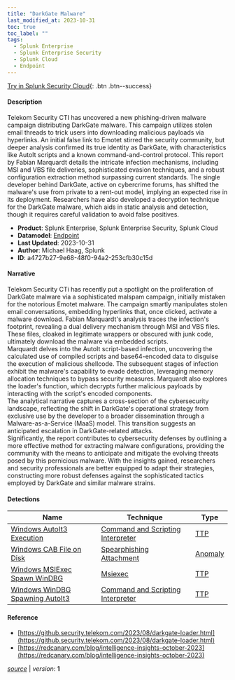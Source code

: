 ```yaml
---
title: "DarkGate Malware"
last_modified_at: 2023-10-31
toc: true
toc_label: ""
tags:
  - Splunk Enterprise
  - Splunk Enterprise Security
  - Splunk Cloud
  - Endpoint
---
```


[Try in Splunk Security Cloud](https://www.splunk.com/en_us/cyber-security.html){: .btn .btn--success}

#### Description

Telekom Security CTI has uncovered a new phishing-driven malware campaign distributing DarkGate malware. This campaign utilizes stolen email threads to trick users into downloading malicious payloads via hyperlinks. An initial false link to Emotet stirred the security community, but deeper analysis confirmed its true identity as DarkGate, with characteristics like AutoIt scripts and a known command-and-control protocol. This report by Fabian Marquardt details the intricate infection mechanisms, including MSI and VBS file deliveries, sophisticated evasion techniques, and a robust configuration extraction method surpassing current standards. The single developer behind DarkGate, active on cybercrime forums, has shifted the malware's use from private to a rent-out model, implying an expected rise in its deployment. Researchers have also developed a decryption technique for the DarkGate malware, which aids in static analysis and detection, though it requires careful validation to avoid false positives.

- **Product**: Splunk Enterprise, Splunk Enterprise Security, Splunk Cloud
- **Datamodel**: [Endpoint](https://docs.splunk.com/Documentation/CIM/latest/User/Endpoint)
- **Last Updated**: 2023-10-31
- **Author**: Michael Haag, Splunk
- **ID**: a4727b27-9e68-48f0-94a2-253cfb30c15d

#### Narrative

Telekom Security CTi has recently put a spotlight on the proliferation of DarkGate malware via a sophisticated malspam campaign, initially mistaken for the notorious Emotet malware. The campaign smartly manipulates stolen email conversations, embedding hyperlinks that, once clicked, activate a malware download. Fabian Marquardt's analysis traces the infection's footprint, revealing a dual delivery mechanism through MSI and VBS files. These files, cloaked in legitimate wrappers or obscured with junk code, ultimately download the malware via embedded scripts. \
Marquardt delves into the AutoIt script-based infection, uncovering the calculated use of compiled scripts and base64-encoded data to disguise the execution of malicious shellcode. The subsequent stages of infection exhibit the malware's capability to evade detection, leveraging memory allocation techniques to bypass security measures. Marquardt also explores the loader's function, which decrypts further malicious payloads by interacting with the script's encoded components. \
The analytical narrative captures a cross-section of the cybersecurity landscape, reflecting the shift in DarkGate's operational strategy from exclusive use by the developer to a broader dissemination through a Malware-as-a-Service (MaaS) model. This transition suggests an anticipated escalation in DarkGate-related attacks. \
Significantly, the report contributes to cybersecurity defenses by outlining a more effective method for extracting malware configurations, providing the community with the means to anticipate and mitigate the evolving threats posed by this pernicious malware. With the insights gained, researchers and security professionals are better equipped to adapt their strategies, constructing more robust defenses against the sophisticated tactics employed by DarkGate and similar malware strains.

#### Detections

| Name        | Technique   | Type         |
| ----------- | ----------- |--------------|
| [Windows AutoIt3 Execution](/endpoint/0ecb40d9-492b-4a57-9f87-515dd742794c/) | [Command and Scripting Interpreter](/tags/#command-and-scripting-interpreter) | [TTP](https://github.com/splunk/security_content/wiki/Detection-Analytic-Types) |
| [Windows CAB File on Disk](/endpoint/622f08d0-69ef-42c2-8139-66088bc25acd/) | [Spearphishing Attachment](/tags/#spearphishing-attachment) | [Anomaly](https://github.com/splunk/security_content/wiki/Detection-Analytic-Types) |
| [Windows MSIExec Spawn WinDBG](/endpoint/9a18f7c2-1fe3-47b8-9467-8b3976770a30/) | [Msiexec](/tags/#msiexec) | [TTP](https://github.com/splunk/security_content/wiki/Detection-Analytic-Types) |
| [Windows WinDBG Spawning AutoIt3](/endpoint/7aec015b-cd69-46c3-85ed-dac152056aa4/) | [Command and Scripting Interpreter](/tags/#command-and-scripting-interpreter) | [TTP](https://github.com/splunk/security_content/wiki/Detection-Analytic-Types) |

#### Reference

* [https://github.security.telekom.com/2023/08/darkgate-loader.html](https://github.security.telekom.com/2023/08/darkgate-loader.html)
* [https://redcanary.com/blog/intelligence-insights-october-2023](https://redcanary.com/blog/intelligence-insights-october-2023)



[*source*](https://github.com/splunk/security_content/tree/develop/stories/darkgate_malware.yml) \| *version*: **1**